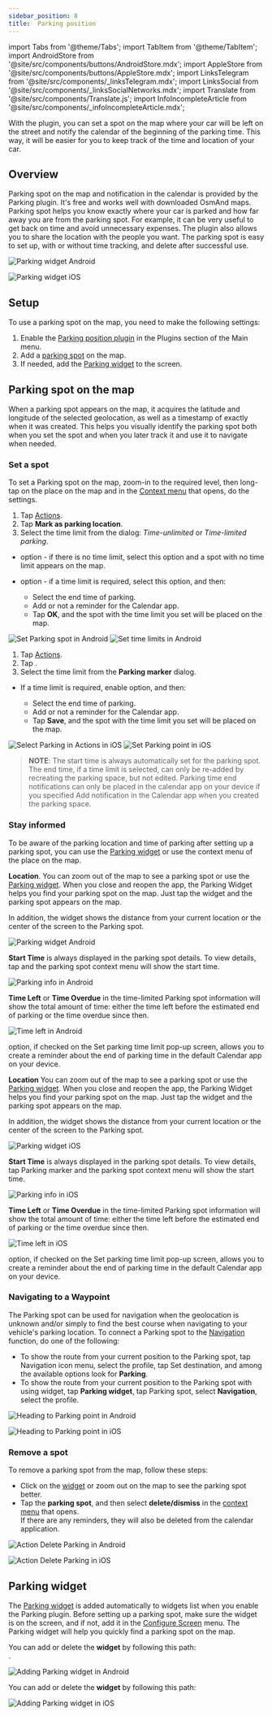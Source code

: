 ```yaml
---
sidebar_position: 8
title:  Parking position
---
```


import Tabs from '@theme/Tabs';
import TabItem from '@theme/TabItem';
import AndroidStore from '@site/src/components/buttons/AndroidStore.mdx';
import AppleStore from '@site/src/components/buttons/AppleStore.mdx';
import LinksTelegram from '@site/src/components/_linksTelegram.mdx';
import LinksSocial from '@site/src/components/_linksSocialNetworks.mdx';
import Translate from '@site/src/components/Translate.js';
import InfoIncompleteArticle from '@site/src/components/_infoIncompleteArticle.mdx';

<InfoIncompleteArticle/>

With the plugin, you can set a spot on the map where your car will be left on the street and notify the calendar of the beginning of the parking time. This way, it will be easier for you to keep track of the time and location of your car.

## Overview 

Parking spot on the map and notification in the calendar is provided by the Parking plugin. It's free and works well with downloaded OsmAnd maps. Parking spot helps you know exactly where your car is parked and how far away you are from the parking spot. For example, it can be very useful to get back on time and avoid unnecessary expenses. The plugin also allows you to share the location with the people you want. The parking spot is easy to set up, with or without time tracking, and delete after successful use. 


<Tabs groupId="operating-systems">


<TabItem value="android" label="Android">

![Parking widget Android](@site/static/img/plugins/parking/parking_widget_android.png) 

</TabItem>

<TabItem value="ios" label="iOS">

![Parking widget iOS](@site/static/img/plugins/parking/parking_widget_ios.png)

</TabItem>

</Tabs>


## Setup

To use a parking spot on the map, you need to make the following settings:    
1. Enable the [Parking position plugin](../plugins/index.md#enable--disable) in the Plugins section of the Main menu.  
2. Add a [parking spot](#set-a-spot) on the map.
3. If needed, add the [Parking widget](#parking-widget) to the screen.  


## Parking spot on the map

When a parking spot appears on the map, it acquires the latitude and longitude of the selected geolocation, as well as a timestamp of exactly when it was created. This helps you visually identify the parking spot both when you set the spot and when you later track it and use it to navigate when needed.  


###  Set a spot

To set a Parking spot on the map, zoom-in to the required level, then long-tap on the place on the map and in the [Context menu](../map/map-context-menu.md) that opens, do the settings.       

   
<Tabs groupId="operating-systems">


<TabItem value="android" label="Android">


1. Tap [Actions](../map/map-context-menu#actions).  
2. Tap **Mark as parking location**.  
3. Select the time limit from the <Translate android="true" ids="parking_options"/> dialog: *Time-unlimited* or *Time-limited parking*.    

- **<Translate android="true" ids="osmand_parking_no_lim_text"/>** option - if there is no time limit, select this option and a spot with no time limit appears on the map.  
- **<Translate android="true" ids="osmand_parking_time_limit"/>** option - if a time limit is required, select this option, and then:

    - Select the end time of parking.
    - Add or not a reminder for the Calendar app.
    - Tap **OK**, and the spot with the time limit you set will be placed on the map.  

![Set Parking spot in Android](@site/static/img/plugins/parking/and_set_p_point_limit.png) ![Set time limits in Android](@site/static/img/plugins/parking/and_set_p_point4_.png)

</TabItem>

<TabItem value="ios" label="iOS">

1. Tap [Actions](../map/map-context-menu#actions).  
2. Tap **<Translate ios="true" ids="add_parking_short"/>**.  
3. Select the time limit from the **Parking marker** dialog.  

- If a time limit is required, enable **<Translate ios="true" ids="time_limited"/>** option, and then:

    - Select the end time of parking.
    - Add or not a reminder for the Calendar app.
    - Tap **Save**, and the spot with the time limit you set will be placed on the map.  
 

![Select Parking in Actions in iOS](@site/static/img/plugins/parking/ios_set_p_point2.png)  ![Set Parking point in iOS](@site/static/img/plugins/parking/ios_set_p_point3_-2.png)

</TabItem>

</Tabs>

>**NOTE**: The start time is always automatically set for the parking spot. The end time, if a time limit is selected, can only be re-added by recreating the parking space, but not edited. Parking time end notifications can only be placed in the calendar app on your device if you specified Add notification in the Calendar app when you created the parking space.  



### Stay informed

To be aware of the parking location and time of parking after setting up a parking spot, you can use the [Parking widget](../widgets/info-widgets.md#-parking-widget) or use the context menu of the place on the map.  

<Tabs groupId="operating-systems">


<TabItem value="android" label="Android">

**Location**. You can zoom out of the map to see a parking spot or use the [Parking widget](../widgets/info-widgets.md#-parking-widget). When you close and reopen the app, the Parking Widget helps you find your parking spot on the map. Just tap the widget and the parking spot appears on the map.  

In addition, the widget shows the distance from your current location or the center of the screen to the Parking spot.  

![Parking widget Android](@site/static/img/plugins/parking/parking_widget_android.png)

**Start Time** is always displayed in the parking spot details. To view details, tap <Translate android="true" ids="parking_place"/> and the parking spot context menu will show the start time.  

![Parking info in Android](@site/static/img/plugins/parking/and_parking_info.png) 

**Time Left** or **Time Overdue** in the time-limited Parking spot information will show the total amount of time: either the time left before the estimated end of parking or the time overdue since then.  

![Time left in Android](@site/static/img/plugins/parking/and_parking_info_left.png) 

**<Translate android="true" ids="osmand_parking_add_event"/>** option, if checked on the Set parking time limit pop-up screen, allows you to create a reminder about the end of parking time in the default Calendar app on your device.  


</TabItem>

<TabItem value="ios" label="iOS">

**Location** You can zoom out of the map to see a parking spot or use the [Parking widget](../widgets/info-widgets.md#-parking-widget). When you close and reopen the app, the Parking Widget helps you find your parking spot on the map. Just tap the widget and the parking spot appears on the map.  

In addition, the widget shows the distance from your current location or the center of the screen to the Parking spot.  
 

![Parking widget iOS](@site/static/img/plugins/parking/parking_widget_ios.png)

**Start Time** is always displayed in the parking spot details. To view details, tap Parking marker and the parking spot context menu will show the start time.  

![Parking info in iOS](@site/static/img/plugins/parking/ios_parking_info.png) 


**Time Left** or **Time Overdue** in the time-limited Parking spot information will show the total amount of time: either the time left before the estimated end of parking or the time overdue since then.  

![Time left in iOS](@site/static/img/plugins/parking/ios_parking_info_left.png)

**<Translate ios="true" ids="add_notification_calendar"/>** option, if checked on the Set parking time limit pop-up screen, allows you to create a reminder about the end of parking time in the default Calendar app on your device.
 

</TabItem>

</Tabs>



### Navigating to a Waypoint

The Parking spot can be used for navigation when the geolocation is unknown and/or simply to find the best course when navigating to your vehicle's parking location. To connect a Parking spot to the [Navigation](../navigation/route-navigation) function, do one of the following:  
- To show the route from your current position to the Parking spot, tap Navigation icon menu, select the profile, tap Set destination, and among the available options look for **Parking**.  
- To show the route from your current position to the Parking spot with using widget, tap **Parking widget**, tap Parking spot, select **Navigation**, select the profile. 
   
<Tabs groupId="operating-systems">


<TabItem value="android" label="Android">


![Heading to Parking point in Android](@site/static/img/plugins/parking/and_navigating_to_parking.png)

</TabItem>

<TabItem value="ios" label="iOS">


![Heading to Parking point in iOS](@site/static/img/plugins/parking/ios_going_to_parking.png)

</TabItem>

</Tabs>



### Remove a spot

To remove a parking spot from the map, follow these steps:

- Сlick on the [widget](#parking-widget) or zoom out on the map to see the parking spot better.
- Tap the **parking spot**, and then select **delete/dismiss** in the [context menu](../map/map-context-menu.md#-add--delete-parking-point) that opens.  
If there are any reminders, they will also be deleted from the calendar application.


<Tabs groupId="operating-systems">


<TabItem value="android" label="Android">


![Action Delete Parking in Android](@site/static/img/map/context_menu_limited_parking.png)

</TabItem>

<TabItem value="ios" label="iOS">
  

![Action Delete Parking in iOS](@site/static/img/map/context_menu_limited_parking_ios.png) 

</TabItem>

</Tabs>

## Parking widget

The [Parking widget](../widgets/info-widgets.md#-parking-widget) is added automatically to widgets list when you enable the Parking plugin. Before setting up a parking spot, make sure the widget is on the screen, and if not, add it in the [Configure Screen](../widgets/configure-screen.md) menu. The Parking widget will help you quickly find a parking spot on the map.


<Tabs groupId="operating-systems">


<TabItem value="android" label="Android">

You can add or delete the **<Translate android="true" ids="map_widget_parking"/> widget** by following this path:  
*<Translate android="true" ids="shared_string_menu,map_widget_config,map_widget_left,map_widget_right,map_widget_parking"/>*.  

![Adding Parking widget in Android](@site/static/img/plugins/parking/and_adding_parking_widget-2.png)

</TabItem>

<TabItem value="ios" label="iOS">

You can add or delete the **<Translate ios="true" ids="product_title_parking"/> widget** by following this path:  
*<Translate ios="true" ids="menu,layer_map_appearance,map_widget_right,product_title_parking"/>*


![Adding Parking widget in iOS](@site/static/img/plugins/parking/ios_adding_parking_widget-2.png)

</TabItem>

</Tabs>


